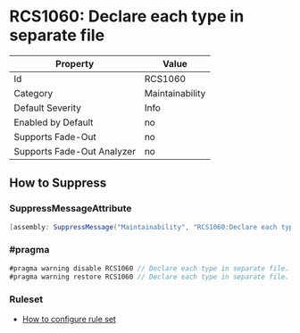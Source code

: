 # RCS1060: Declare each type in separate file

Property | Value
--- | --- 
Id | RCS1060
Category | Maintainability
Default Severity | Info
Enabled by Default | no
Supports Fade-Out | no
Supports Fade-Out Analyzer | no

## How to Suppress

### SuppressMessageAttribute

```csharp
[assembly: SuppressMessage("Maintainability", "RCS1060:Declare each type in separate file.", Justification = "<Pending>")]
```

### \#pragma

```csharp
#pragma warning disable RCS1060 // Declare each type in separate file.
#pragma warning restore RCS1060 // Declare each type in separate file.
```

### Ruleset

* [How to configure rule set](../HowToConfigureAnalyzers.md)
